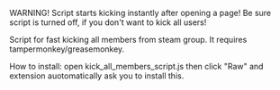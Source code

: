 WARNING! Script starts kicking instantly after opening a page! Be sure script is turned off, if you don't want to kick all users!

Script for fast kicking all members from steam group. It requires tampermonkey/greasemonkey.

How to install: open kick_all_members_script.js then click "Raw" and extension auotomatically ask you to install this.
